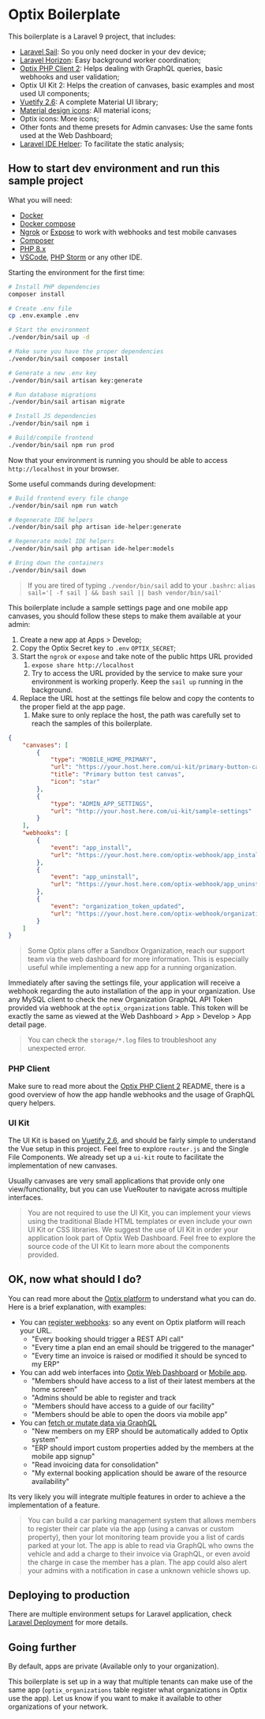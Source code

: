 # Optix Boilerplate

This boilerplate is a Laravel 9 project, that includes:

-   [Laravel Sail](https://laravel.com/docs/9.x/sail): So you only need docker in your dev device;
-   [Laravel Horizon](https://laravel.com/docs/9.x/horizon): Easy background worker coordination;
-   [Optix PHP Client 2](https://gitlab.com/optix-app/php-client): Helps dealing with GraphQL queries, basic webhooks and user validation;
-   Optix UI Kit 2: Helps the creation of canvases, basic examples and most used UI components;
-   [Vuetify 2.6](https://vuetifyjs.com/en/): A complete Material UI library;
-   [Material design icons](https://materialdesignicons.com/): All material icons;
-   Optix icons: More icons;
-   Other fonts and theme presets for Admin canvases: Use the same fonts used at the Web Dashboard;
-   [Laravel IDE Helper](https://github.com/barryvdh/laravel-ide-helper): To facilitate the static analysis;

## How to start dev environment and run this sample project

What you will need:

-   [Docker](https://docs.docker.com/engine/install/)
-   [Docker compose](https://docs.docker.com/compose/install/)
-   [Ngrok](https://ngrok.com/) or [Expose](https://expose.dev/) to work with webhooks and test mobile canvases
-   [Composer](https://getcomposer.org/)
-   [PHP 8.x](https://www.php.net/downloads.php)
-   [VSCode](https://code.visualstudio.com/), [PHP Storm](https://www.jetbrains.com/phpstorm) or any other IDE.

Starting the environment for the first time:

```bash
# Install PHP dependencies
composer install

# Create .env file
cp .env.example .env

# Start the environment
./vendor/bin/sail up -d

# Make sure you have the proper dependencies
./vendor/bin/sail composer install

# Generate a new .env key
./vendor/bin/sail artisan key:generate

# Run database migrations
./vendor/bin/sail artisan migrate

# Install JS dependencies
./vendor/bin/sail npm i

# Build/compile frontend
./vendor/bin/sail npm run prod
```

Now that your environment is running you should be able to access `http://localhost` in your browser.

Some useful commands during development:

```bash
# Build frontend every file change
./vendor/bin/sail npm run watch

# Regenerate IDE helpers
./vendor/bin/sail php artisan ide-helper:generate

# Regenerate model IDE helpers
./vendor/bin/sail php artisan ide-helper:models

# Bring down the containers
./vendor/bin/sail down
```

> If you are tired of typing `./vendor/bin/sail` add to your `.bashrc`:
> `alias sail='[ -f sail ] && bash sail || bash vendor/bin/sail'`

This boilerplate include a sample settings page and one mobile app canvases, you should follow these steps to make them available at your admin:

1. Create a new app at Apps > Develop;
2. Copy the Optix Secret key to `.env` `OPTIX_SECRET`;
3. Start the `ngrok` or `expose` and take note of the public https URL provided
    1. `expose share http://localhost`
    2. Try to access the URL provided by the service to make sure your environment is working properly. Keep the `sail up` running in the background.
4. Replace the URL host at the settings file below and copy the contents to the proper field at the app page.
    1. Make sure to only replace the host, the path was carefully set to reach the samples of this boilerplate.

```json
{
    "canvases": [
        {
            "type": "MOBILE_HOME_PRIMARY",
            "url": "https://your.host.here.com/ui-kit/primary-button-canvas",
            "title": "Primary button test canvas",
            "icon": "star"
        },
        {
            "type": "ADMIN_APP_SETTINGS",
            "url": "http://your.host.here.com/ui-kit/sample-settings"
        }
    ],
    "webhooks": [
        {
            "event": "app_install",
            "url": "https://your.host.here.com/optix-webhook/app_install"
        },
        {
            "event": "app_uninstall",
            "url": "https://your.host.here.com/optix-webhook/app_uninstall"
        },
        {
            "event": "organization_token_updated",
            "url": "https://your.host.here.com/optix-webhook/organization_token_updated"
        }
    ]
}
```

> Some Optix plans offer a Sandbox Organization, reach our support team via the web dashboard for more information. This is especially useful while implementing a new app for a running organization.

Immediately after saving the settings file, your application will receive a webhook regarding the auto installation of the app in your organization. Use any MySQL client to check the new Organization GraphQL API Token provided via webhook at the `optix_organizations` table. This token will be exactly the same as viewed at the Web Dashboard > App > Develop > App detail page.

> You can check the `storage/*.log` files to troubleshoot any unexpected error.

### PHP Client

Make sure to read more about the [Optix PHP Client 2](https://gitlab.com/optix-app/php-client) README, there is a good overview of how the app handle webhooks and the usage of GraphQL query helpers.

### UI Kit

The UI Kit is based on [Vuetify 2.6](https://vuetifyjs.com/en/), and should be fairly simple to understand the Vue setup in this project. Feel free to explore `router.js` and the Single File Components. We already set up a `ui-kit` route to facilitate the implementation of new canvases.

Usually canvases are very small applications that provide only one view/functionality, but you can use VueRouter to navigate across multiple interfaces.

> You are not required to use the UI Kit, you can implement your views using the traditional Blade HTML templates or even include your own UI Kit or CSS libraries. We suggest the use of UI Kit in order your application look part of Optix Web Dashboard.
> Feel free to explore the source code of the UI Kit to learn more about the components provided.

## OK, now what should I do?

You can read more about the [Optix platform](https://developer.optixapp.com/) to understand what you can do. Here is a brief explanation, with examples:

-   You can [register webhooks](https://developer.optixapp.com/using-webhooks/): so any event on Optix platform will reach your URL.
    -   "Every booking should trigger a REST API call"
    -   "Every time a plan end an email should be triggered to the manager"
    -   "Every time an invoice is raised or modified it should be synced to my ERP"
-   You can add web interfaces into [Optix Web Dashboard](https://developer.optixapp.com/using-canvases/optix-venue-manager-canvases/) or [Mobile app](https://developer.optixapp.com/using-canvases/optix-mobile-app-canvases/).
    -   "Members should have access to a list of their latest members at the home screen"
    -   "Admins should be able to register and track
    -   "Members should have access to a guide of our facility"
    -   "Members should be able to open the doors via mobile app"
-   You can [fetch or mutate data via GraphQL](https://developer.optixapp.com/using-the-api/)
    -   "New members on my ERP should be automatically added to Optix system"
    -   "ERP should import custom properties added by the members at the mobile app signup"
    -   "Read invoicing data for consolidation"
    -   "My external booking application should be aware of the resource availability"

Its very likely you will integrate multiple features in order to achieve a the implementation of a feature.

> You can build a car parking management system that allows members to register their car plate via the app (using a canvas or custom property), then your lot monitoring team provide you a list of cards parked at your lot. The app is able to read via GraphQL who owns the vehicle and add a charge to their invoice via GraphQL, or even avoid the charge in case the member has a plan.
> The app could also alert your admins with a notification in case a unknown vehicle shows up.

## Deploying to production

There are multiple environment setups for Laravel application, check [Laravel Deployment](https://laravel.com/docs/9.x/deployment) for more details.

## Going further

By default, apps are private (Available only to your organization).

This boilerplate is set up in a way that multiple tenants can make use of the same app (`optix_organizations` table register what organizations in Optix use the app). Let us know if you want to make it available to other organizations of your network.
